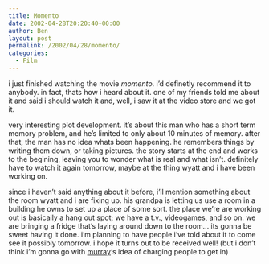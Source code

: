 ```yaml
---
title: Momento
date: 2002-04-28T20:20:40+00:00
author: Ben
layout: post
permalink: /2002/04/28/momento/
categories:
  - Film
---
```

i just finished watching the movie <cite>momento</cite>. i&#8217;d definetly recommend it to anybody. in fact, thats how i heard about it. one of my friends told me about it and said i should watch it and, well, i saw it at the video store and we got it.

very interesting plot development. it&#8217;s about this man who has a short term memory problem, and he&#8217;s limited to only about 10 minutes of memory. after that, the man has no idea whats been happening. he remembers things by writing them down, or taking pictures. the story starts at the end and works to the begining, leaving you to wonder what is real and what isn&#8217;t. definitely have to watch it again tomorrow, maybe at the thing wyatt and i have been working on.

since i haven&#8217;t said anything about it before, i&#8217;ll mention something about the room wyatt and i are fixing up. his grandpa is letting us use a room in a building he owns to set up a place of some sort. the place we&#8217;re are working out is basically a hang out spot; we have a t.v., videogames, and so on. we are bringing a fridge that&#8217;s laying around down to the room... its gonna be sweet having it done. i&#8217;m planning to have people i&#8217;ve told about it to come see it possibly tomorrow. i hope it turns out to be received well! (but i don&#8217;t think i&#8217;m gonna go with [murray](http://www.angelfire.com/rpg2/fantasy_phyr/)&#8216;s idea of charging people to get in)